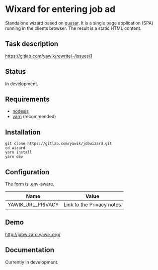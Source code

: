 # Wixard for entering job ad

Standalone wizard based on [quasar](https://quasar.dev/). It is a single page application (SPA) running in the 
clients browser. The result is a static HTML content.

## Task description

https://gitlab.com/yawik/rewrite/-/issues/1

## Status

In development.

## Requirements

- [nodesjs](https://nodejs.org/)
- [yarn](https://yarnpkg.com/) (recommended)

## Installation

```
git clone https://gitlab.com/yawik/jobwizard.git
cd wizard
yarn install
yarn dev
```

## Configuration

The form is .env-aware. 

| Name                         | Value                               | 
|------------------------------|-------------------------------------|
| YAWIK_URL_PRIVACY            | Link to the Privacy notes           |

## Demo

http://jobwizard.yawik.org/

## Documentation

Currently in development.
